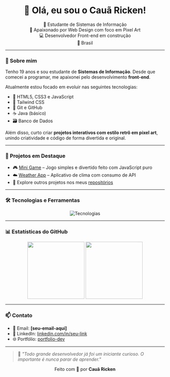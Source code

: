 <h1 align="center">👋 Olá, eu sou o Cauã Ricken!</h1>

<p align="center">
  🚀 Estudante de Sistemas de Informação <br>
  🎨 Apaixonado por Web Design com foco em Pixel Art <br>
  💻 Desenvolvedor Front-end em construção <br>
  📍 Brasil
</p>

---

### 🧠 Sobre mim

Tenho 19 anos e sou estudante de **Sistemas de Informação**. Desde que comecei a programar, me apaixonei pelo desenvolvimento **front-end**.

Atualmente estou focado em evoluir nas seguintes tecnologias:

- 🧩 HTML5, CSS3 e JavaScript
- 🎨 Tailwind CSS
- 🔧 Git e GitHub
- ☕ Java (básico)
- 🗃️ Banco de Dados

Além disso, curto criar **projetos interativos com estilo retrô em pixel art**, unindo criatividade e código de forma divertida e original.

---

### 💼 Projetos em Destaque

- 🎮 [Mini Game](https://dev-caua-ricken.github.io/Mini-Game/) – Jogo simples e divertido feito com JavaScript puro
- ☁️ [Weather App](https://dev-caua-ricken.github.io/weather/) – Aplicativo de clima com consumo de API
- 🧱 Explore outros projetos nos meus [repositórios](https://github.com/dev-caua-ricken?tab=repositories)

---

### 🛠️ Tecnologias e Ferramentas

<p align="center">
  <img src="https://skillicons.dev/icons?i=html,css,js,tailwind,java,git,github,vscode" alt="Tecnologias" />
</p>

---

### 📊 Estatísticas do GitHub

<p align="center">
  <img height="180em" src="https://github-readme-stats.vercel.app/api?username=dev-caua-ricken&show_icons=true&theme=dracula" />
  <img height="180em" src="https://github-readme-stats.vercel.app/api/top-langs/?username=dev-caua-ricken&layout=compact&theme=dracula" />
</p>

---

### 📫 Contato

- 📧 Email: **[seu-email-aqui]**
- 💼 LinkedIn: [linkedin.com/in/seu-link](https://linkedin.com/in/seu-link)
- 🌐 Portfólio: [portfolio-dev](https://bit.ly/portfolio-dev)

---

> 🧠 *"Todo grande desenvolvedor já foi um iniciante curioso. O importante é nunca parar de aprender."*

<p align="center">
  Feito com 💙 por <strong>Cauã Ricken</strong>
</p>

